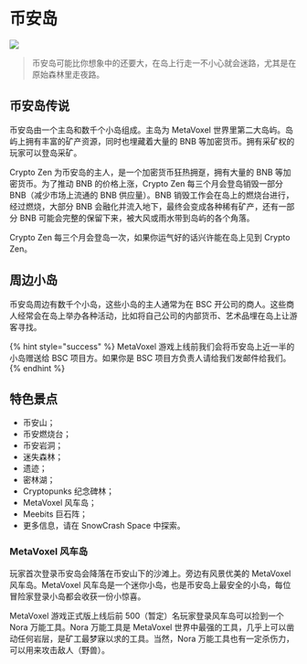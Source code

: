 # 币安岛

![](https://img.snowcrash.finance/site/docs-snowcrash-finance/BinanceIsland-3.jpeg)

> 币安岛可能比你想象中的还要大，在岛上行走一不小心就会迷路，尤其是在原始森林里走夜路。

## 币安岛传说

币安岛由一个主岛和数千个小岛组成。主岛为 MetaVoxel 世界里第二大岛屿。岛屿上拥有丰富的矿产资源，同时也埋藏着大量的 BNB 等加密货币。拥有采矿权的玩家可以登岛采矿。

Crypto Zen 为币安岛的主人，是一个加密货币狂热拥趸，拥有大量的 BNB 等加密货币。为了推动 BNB 的价格上涨，Crypto Zen 每三个月会登岛销毁一部分 BNB（减少市场上流通的 BNB 供应量）。BNB 销毁工作会在岛上的燃烧台进行，经过燃烧，大部分 BNB 会融化并流入地下，最终会变成各种稀有矿产，还有一部分 BNB 可能会完整的保留下来，被大风或雨水带到岛屿的各个角落。

Crypto Zen 每三个月会登岛一次，如果你运气好的话兴许能在岛上见到 Crypto Zen。

## 周边小岛

币安岛周边有数千个小岛，这些小岛的主人通常为在 BSC 开公司的商人。这些商人经常会在岛上举办各种活动，比如将自己公司的内部货币、艺术品埋在岛上让游客寻找。

{% hint style="success" %}
MetaVoxel 游戏上线前我们会将币安岛上近一半的小岛赠送给 BSC 项目方。如果你是 BSC 项目方负责人请给我们发邮件给我们。
{% endhint %}

## 特色景点

* 币安山；
* 币安燃烧台；
* 币安岩洞；
* 迷失森林；
* 遗迹；
* 密林湖；
* Cryptopunks 纪念碑林；
* MetaVoxel 风车岛；
* Meebits 巨石阵；
* 更多信息，请在 SnowCrash Space 中探索。

### MetaVoxel 风车岛

玩家首次登录币安岛会降落在币安山下的沙滩上。旁边有风景优美的 MetaVoxel 风车岛。MetaVoxel 风车岛是一个迷你小岛，也是币安岛上最安全的小岛，每位冒险家登录小岛都会收获一份小惊喜。

MetaVoxel 游戏正式版上线后前 500（暂定）名玩家登录风车岛可以捡到一个 Nora 万能工具。Nora 万能工具是 MetaVoxel 世界中最强的工具，几乎上可以凿动任何岩层，是矿工最梦寐以求的工具。当然，Nora 万能工具也有一定杀伤力，可以用来攻击敌人（野兽）。